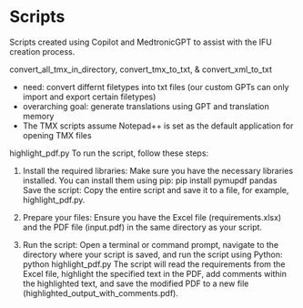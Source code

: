# Scripts
Scripts created using Copilot and MedtronicGPT to assist with the IFU creation process.

convert_all_tmx_in_directory, convert_tmx_to_txt, & convert_xml_to_txt
- need: convert differnt filetypes into txt files (our custom GPTs can only import and export certain filetypes)
- overarching goal: generate translations using GPT and translation memory
- The TMX scripts assume Notepad++ is set as the default application for opening TMX files

highlight_pdf.py
To run the script, follow these steps:

1. Install the required libraries: Make sure you have the necessary libraries installed. You can install them using pip:
pip install pymupdf pandas
Save the script: Copy the entire script and save it to a file, for example, highlight_pdf.py.

2. Prepare your files: Ensure you have the Excel file (requirements.xlsx) and the PDF file (input.pdf) in the same directory as your script.

3. Run the script: Open a terminal or command prompt, navigate to the directory where your script is saved, and run the script using Python:
python highlight_pdf.py
The script will read the requirements from the Excel file, highlight the specified text in the PDF, add comments within the highlighted text, and save the modified PDF to a new file (highlighted_output_with_comments.pdf).
